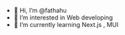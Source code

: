 - 👋 Hi, I’m @fathahu
- 👀 I’m interested in Web developing
- 🌱 I’m currently learning Next.js , MUI


